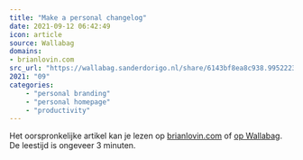 ```yaml
---
title: "Make a personal changelog"
date: 2021-09-12 06:42:49
icon: article
source: Wallabag
domains:
- brianlovin.com
src_url: "https://wallabag.sanderdorigo.nl/share/6143bf8ea8c938.99522237"
2021: "09"
categories:
    - "personal branding"
    - "personal homepage"
    - "productivity"
---
```

Het oorspronkelijke artikel kan je lezen op [brianlovin.com](https://brianlovin.com/writing/make-a-personal-changelog) of [op Wallabag](https://wallabag.sanderdorigo.nl/share/6143bf8ea8c938.99522237). De leestijd is ongeveer 3 minuten.